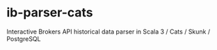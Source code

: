 # ib-parser-cats
Interactive Brokers API historical data parser in Scala 3 / Cats / Skunk / PostgreSQL
